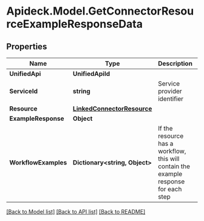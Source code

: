 # Apideck.Model.GetConnectorResourceExampleResponseData

## Properties

Name | Type | Description | Notes
------------ | ------------- | ------------- | -------------
**UnifiedApi** | **UnifiedApiId** |  | [optional] 
**ServiceId** | **string** | Service provider identifier | [optional] 
**Resource** | [**LinkedConnectorResource**](LinkedConnectorResource.md) |  | [optional] 
**ExampleResponse** | **Object** |  | [optional] 
**WorkflowExamples** | **Dictionary&lt;string, Object&gt;** | If the resource has a workflow, this will contain the example response for each step | [optional] 

[[Back to Model list]](../README.md#documentation-for-models) [[Back to API list]](../README.md#documentation-for-api-endpoints) [[Back to README]](../README.md)

